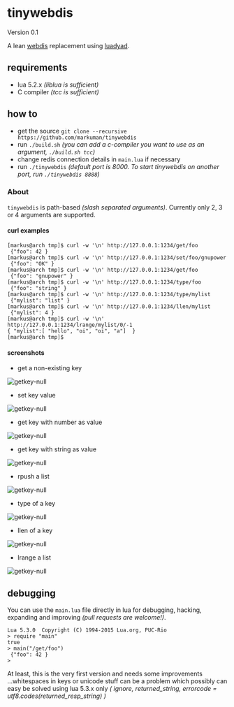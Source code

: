 # tinywebdis

Version 0.1

A lean [webdis](https://github.com/nicolasff/webdis) replacement using [luadyad](https://github.com/markuman/luadyad).

## requirements

* lua 5.2.x _(liblua is sufficient)_
* C compiler _(tcc is sufficient)_

## how to

* get the source `git clone --recursive https://github.com/markuman/tinywebdis`
* run `./build.sh` _(you can add a c-compiler you want to use as an argument, `./build.sh tcc`)_
* change redis connection details in `main.lua` if necessary
* run `./tinywebdis` _(default port is 8000. To start tinywebdis on another port, run `./tinywebdis 8888`)_


### About

`tinywebdis` is path-based _(slash separated arguments)_. Currently only 2, 3 or 4 arguments are supported.


#### curl examples


    [markus@arch tmp]$ curl -w '\n' http://127.0.0.1:1234/get/foo
     {"foo": 42 }
    [markus@arch tmp]$ curl -w '\n' http://127.0.0.1:1234/set/foo/gnupower
     {"foo": "OK" }
    [markus@arch tmp]$ curl -w '\n' http://127.0.0.1:1234/get/foo
     {"foo": "gnupower" }
    [markus@arch tmp]$ curl -w '\n' http://127.0.0.1:1234/type/foo
     {"foo": "string" }
    [markus@arch tmp]$ curl -w '\n' http://127.0.0.1:1234/type/mylist
     {"mylist": "list" }
    [markus@arch tmp]$ curl -w '\n' http://127.0.0.1:1234/llen/mylist
     {"mylist": 4 }
    [markus@arch tmp]$ curl -w '\n' http://127.0.0.1:1234/lrange/mylist/0/-1
    { "mylist":[ "hello", "oi", "oi", "a"]  }
    [markus@arch tmp]$



#### screenshots

* get a non-existing key

![getkey-null](https://raw.githubusercontent.com/markuman/tinywebdis/master/doc/getkey-null.jpg)

* set key value

![getkey-null](https://raw.githubusercontent.com/markuman/tinywebdis/master/doc/setkey.jpg)

* get key with number as value

![getkey-null](https://raw.githubusercontent.com/markuman/tinywebdis/master/doc/getkey.jpg)

* get key with string as value

![getkey-null](https://raw.githubusercontent.com/markuman/tinywebdis/master/doc/getstring.jpg)

* rpush a list

![getkey-null](https://raw.githubusercontent.com/markuman/tinywebdis/master/doc/rpush.jpg)

* type of a key

![getkey-null](https://raw.githubusercontent.com/markuman/tinywebdis/master/doc/type.jpg)

* llen of a key

![getkey-null](https://raw.githubusercontent.com/markuman/tinywebdis/master/doc/llen.jpg)

* lrange a list

![getkey-null](https://raw.githubusercontent.com/markuman/tinywebdis/master/doc/lrange.jpg)



## debugging

You can use the `main.lua` file directly in lua for debugging, hacking, expanding and improving _(pull requests are welcome!)_.

    Lua 5.3.0  Copyright (C) 1994-2015 Lua.org, PUC-Rio
    > require "main"
    true
    > main("/get/foo")
     {"foo": 42 }
    >


At least, this is the very first version and needs some improvements ...whitespaces in keys or unicode stuff can be a problem which possibly can easy be solved using lua 5.3.x only _( ignore, returned_string, errorcode = utf8.codes(returned_resp_string) )_





